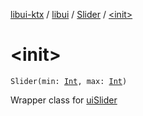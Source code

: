 [libui-ktx](../../index.md) / [libui](../index.md) / [Slider](index.md) / [&lt;init&gt;](./-init-.md)

# &lt;init&gt;

`Slider(min: `[`Int`](https://kotlinlang.org/api/latest/jvm/stdlib/kotlin/-int/index.html)`, max: `[`Int`](https://kotlinlang.org/api/latest/jvm/stdlib/kotlin/-int/index.html)`)`

Wrapper class for [uiSlider](#)

